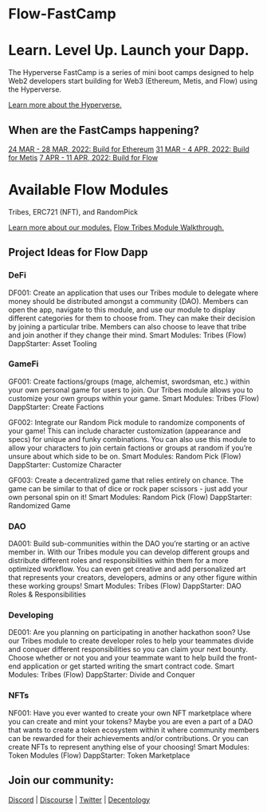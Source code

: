 # Flow-FastCamp

# Learn. Level Up. Launch your Dapp.

The Hyperverse FastCamp is a series of mini boot camps designed to help Web2 developers start building for Web3 (Ethereum, Metis, and Flow) using the Hyperverse.

[Learn more about the Hyperverse.](https://go.hyperverse.dev/fastcamp/)

## When are the FastCamps happening?

[24 MAR - 28 MAR, 2022: Build for Ethereum](https://q5xg9k10cux.typeform.com/to/oyXFQcoU?typeform-source=go.hyperverse.dev)
[31 MAR - 4 APR, 2022: Build for Metis](https://q5xg9k10cux.typeform.com/to/tEjRsme1?typeform-source=go.hyperverse.dev)
[7 APR - 11 APR, 2022: Build for Flow](https://q5xg9k10cux.typeform.com/to/S7WXUU2Z?typeform-source=go.hyperverse.dev)

# Available Flow Modules

Tribes, ERC721 (NFT), and RandomPick

[Learn more about our modules.](https://docs.hyperverse.dev/basics/modules)
[Flow Tribes Module Walkthrough.](https://www.youtube.com/watch?v=QuskcrR03Iw)

## Project Ideas for Flow Dapp

### DeFi

<p> DF001: Create an application that uses our Tribes module to delegate where money should be distributed amongst a community (DAO). Members can open the app, navigate to this module, and use our module to display different categories for them to choose from. They can make their decision by joining a particular tribe. Members can also choose to leave that tribe and join another if they change their mind. </b>
Smart Modules: Tribes (Flow) </b>
DappStarter: Asset Tooling </p>

### GameFi

<p> GF001: Create factions/groups (mage, alchemist, swordsman, etc.) within your own personal game for users to join. Our Tribes module allows you to customize your own groups within your game. </b>
Smart Modules: Tribes (Flow) </b>
DappStarter: Create Factions </p>

<p> GF002: Integrate our Random Pick module to randomize components of your game! This can include character customization (appearance and specs) for unique and funky combinations. You can also use this module to allow your characters to join certain factions or groups at random if you’re unsure about which side to be on. </b>
Smart Modules: Random Pick (Flow) </b>
DappStarter: Customize Character </p>

<p> GF003: Create a decentralized game that relies entirely on chance. The game can be similar to that of dice or rock paper scissors - just add your own personal spin on it! </b>
Smart Modules: Random Pick (Flow) </b>
DappStarter: Randomized Game </p>

### DAO

<p> DA001: Build sub-communities within the DAO you’re starting or an active member in. With our Tribes module you can develop different groups and distribute different roles and responsibilities within them for a more optimized workflow. You can even get creative and add personalized art that represents your creators, developers, admins or any other figure within these working groups! </b>
Smart Modules: Tribes (Flow) </b>
DappStarter: DAO Roles & Responsibilities </p>

### Developing

<p> DE001: Are you planning on participating in another hackathon soon? Use our Tribes module to create developer roles to help your teammates divide and conquer different responsibilities so you can claim your next bounty. Choose whether or not you and your teammate want to help build the front-end application or get started writing the smart contract code. </b>
Smart Modules: Tribes (Flow) </b>
DappStarter: Divide and Conquer </p>

### NFTs

<p> NF001: Have you ever wanted to create your own NFT marketplace where you can create and mint your tokens? Maybe you are even a part of a DAO that wants to create a token ecosystem within it where community members can be rewarded for their achievements and/or contributions. Or you can create NFTs to represent anything else of your choosing! </b>
Smart Modules: Token Modules (Flow) </b>
DappStarter: Token Marketplace </p>

## Join our community:
[Discord](https://discord.com/invite/uqecGxg) | 
[Discourse](forum.decentology.com) | 
[Twitter](www.twitter.com/decentology) | 
[Decentology](www.decentology.com)
